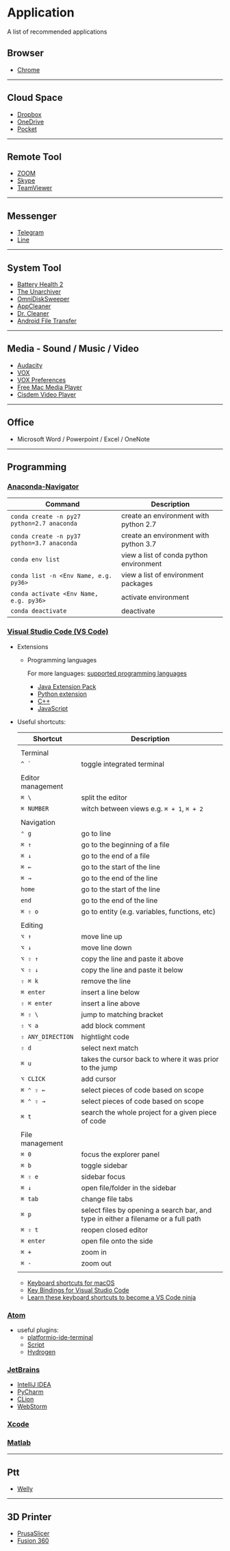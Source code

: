 # Application

A list of recommended applications

## Browser
* [Chrome](https://www.google.com/chrome/index.html)

---

## Cloud Space
* [Dropbox](https://www.dropbox.com/)
* [OneDrive](https://onedrive.live.com/)
* [Pocket](https://getpocket.com/)

---

## Remote Tool
* [ZOOM](https://zoom.us/)
* [Skype](https://www.skype.com/)
* [TeamViewer](https://www.teamviewer.us/)

---

## Messenger
* [Telegram](https://telegram.org/)
* [Line](https://line.me/)

---

## System Tool
* [Battery Health 2](https://itunes.apple.com/us/app/battery-health-2-monitor-battery-stats-and-usage/id1120214373?mt=12)
* [The Unarchiver](https://theunarchiver.com/)
* [OmniDiskSweeper](https://www.omnigroup.com/more)
* [AppCleaner](https://freemacsoft.net/appcleaner/)
* [Dr. Cleaner](https://itunes.apple.com/us/app/dr-cleaner-disk-mem-clean/id921458519?mt=12)
* [Android File Transfer](https://www.android.com/filetransfer/)

---

## Media - Sound / Music / Video
* [Audacity](http://www.audacityteam.org/)
* [VOX](https://vox.rocks/mac-music-player)
* [VOX Preferences](https://vox.rocks/mac-music-player/control-extension-download)
* [Free Mac Media Player](https://www.macblurayplayer.com/mac-media-player.htm)
* [Cisdem Video Player](https://www.cisdem.com/video-player-mac.html)

---

## Office
* Microsoft Word / Powerpoint / Excel / OneNote

---

## Programming

### [Anaconda-Navigator](https://anaconda.org)

  | Command            | Description |
  | ------------------ | ----------- |
  | `conda create -n py27 python=2.7 anaconda` | create an environment with python 2.7 |
  | `conda create -n py37 python=3.7 anaconda` | create an environment with python 3.7 |
  | `conda env list` | view a list of conda python environment |
  | `conda list -n <Env Name, e.g. py36>` |  view a list of environment packages|
  | `conda activate <Env Name, e.g. py36>` | activate environment |
  | `conda deactivate` | deactivate |

### [Visual Studio Code (VS Code)](https://code.visualstudio.com/)
  * Extensions
    * Programming languages

      For more languages: [supported programming languages](https://code.visualstudio.com/docs/languages/overview) 

      * [Java Extension Pack](https://marketplace.visualstudio.com/items?itemName=vscjava.vscode-java-pack)
      * [Python extension](https://marketplace.visualstudio.com/items?itemName=ms-python.python)
      * [C++](https://marketplace.visualstudio.com/items?itemName=ms-vscode.cpptools)
      * [JavaScript](https://code.visualstudio.com/docs/languages/javascript)

  * Useful shortcuts:

    | Shortcut          | Description |
    | ----------------- | ----------- |
    |  |  |
    |  Terminal  |
    | ``^ ` ``          | toggle integrated terminal |
    |  |  |
    |  Editor management |
    | `⌘ \`             | split the editor |
    | `⌘ NUMBER`        | witch between views e.g. `⌘ + 1`, `⌘ + 2` |
    |  |  |
    | Navigation |
    | `⌃ g`             | go to line |
    | `⌘ ↑`             | go to the beginning of a file |
    | `⌘ ↓`             | go to the end of a file |
    | `⌘ ←`             | go to the start of the line |
    | `⌘ →`             | go to the end of the line |
    | `home`            | go to the start of the line |
    | `end`             | go to the end of the line |
    | `⌘ ⇧ o`           | go to entity (e.g. variables, functions, etc) |
    |  |  |
    | Editing |
    | `⌥ ↑`             | move line up |
    | `⌥ ↓`             | move line down |
    | `⌥ ⇧ ↑`           | copy the line and paste it above |
    | `⌥ ⇧ ↓`           | copy the line and paste it below |
    | `⇧ ⌘ k`           | remove the line |
    | `⌘ enter`         | insert a line below |
    | `⇧ ⌘ enter`       | insert a line above |
    | `⌘ ⇧ \`           | jump to matching bracket |
    | `⇧ ⌥ a`           | add block comment |
    | `⇧ ANY_DIRECTION` | hightlight code |
    | `⇧ d`             | select next match |
    | `⌘ u`             | takes the cursor back to where it was prior to the jump |
    | `⌥ CLICK`         | add cursor |
    | `⌘ ⌃ ⇧ ←`         | select pieces of code based on scope |
    | `⌘ ⌃ ⇧ →`         | select pieces of code based on scope |
    | `⌘ t`             | search the whole project for a given piece of code |
    |  |  |
    | File management |
    | `⌘ 0`             | focus the explorer panel  |
    | `⌘ b `            | toggle sidebar |
    | `⌘ ⇧ e`           | sidebar focus |
    | `⌘ ↓`             | open file/folder in the sidebar |
    | `⌘ tab`           | change file tabs |
    | `⌘ p`             | select files by opening a search bar, and type in either a filename or a full path |
    | `⌘ ⇧ t`           | reopen closed editor |
    | `⌘ enter`         | open file onto the side |
    | `⌘ +`             | zoom in |
    | `⌘ -`             | zoom out |
    |  |  |

    * [Keyboard shortcuts for macOS](https://code.visualstudio.com/shortcuts/keyboard-shortcuts-macos.pdf)
    * [Key Bindings for Visual Studio Code](https://code.visualstudio.com/docs/getstarted/keybindings)
    * [Learn these keyboard shortcuts to become a VS Code ninja](https://blog.logrocket.com/learn-these-keyboard-shortcuts-to-become-a-vs-code-ninja/)

### [Atom](https://atom.io/)
  * useful plugins:
    * [platformio-ide-terminal](https://atom.io/packages/platformio-ide-terminal)
    * [Script](https://atom.io/packages/script)
    * [Hydrogen](https://atom.io/packages/hydrogen)

### [JetBrains](https://www.jetbrains.com/products.html)
  * [IntelliJ IDEA](https://www.jetbrains.com/idea/)
  * [PyCharm](https://www.jetbrains.com/pycharm/)
  * [CLion](https://www.jetbrains.com/clion/)
  * [WebStorm](https://www.jetbrains.com/webstorm/)

### [Xcode](https://developer.apple.com/xcode/)

### [Matlab](https://www.mathworks.com/products/matlab.html)

---

## Ptt
* [Welly](https://github.com/clyang/welly)

---

## 3D Printer
* [PrusaSlicer](https://www.prusa3d.com/drivers8)
* [Fusion 360](https://www.autodesk.com/products/fusion-360/overview)
